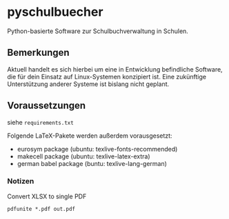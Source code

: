 # pyschulbuecher
Python-basierte Software zur Schulbuchverwaltung in Schulen.

## Bemerkungen

Aktuell handelt es sich hierbei um eine in Entwicklung befindliche Software, die für dein Einsatz auf Linux-Systemen konzipiert ist. Eine zukünftige Unterstützung anderer Systeme ist bislang nicht geplant.

## Voraussetzungen

siehe `requirements.txt`

Folgende LaTeX-Pakete werden außerdem vorausgesetzt:
* eurosym package (ubuntu: texlive-fonts-recommended)
* makecell package (ubuntu: texlive-latex-extra)
* german babel package (buntu: texlive-lang-german)

### Notizen

Convert XLSX to single PDF
```soffice --headless --convert-to pdf *.xlsx
pdfunite *.pdf out.pdf
```



